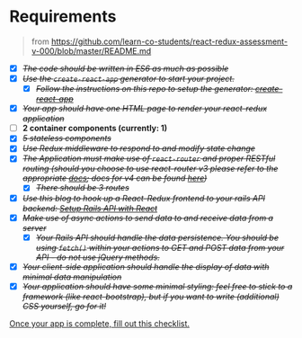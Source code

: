 # Requirements

> from https://github.com/learn-co-students/react-redux-assessment-v-000/blob/master/README.md
- [X] ~~*The code should be written in ES6 as much as possible*~~
- [X] ~~*Use the `create-react-app` generator to start your project.*~~
  - [X] ~~*Follow the instructions on this repo to setup the generator: [create-react-app](https://github.com/facebookincubator/create-react-app)*~~
- [X] ~~*Your app should have one HTML page to render your react-redux application*~~
- [ ] **2 container components (currently: 1)**
- [X] ~~*5 stateless components*~~
- [X] ~~*Use Redux middleware to respond to and modify state change*~~
- [X] ~~*The Application must make use of `react-router` and proper RESTful routing (should you choose to use react-router v3 please refer to the appropriate [docs](https://github.com/ReactTraining/react-router/tree/v3/docs); docs for v4 can be found [here](https://reacttraining.com/react-router/web/guides/quick-start))*~~
  - [X] ~~*There should be 3 routes*~~
- [X] ~~*Use this blog to hook up a React-Redux frontend to your rails API backend: [Setup Rails API with React](https://www.fullstackreact.com/articles/how-to-get-create-react-app-to-work-with-your-rails-api/)*~~
- [X] ~~*Make use of async actions to send data to and receive data from a server*~~
  - [X] ~~*Your Rails API should handle the data persistence. You should be using `fetch()` within your actions to GET and POST data from your API - do not use jQuery methods.*~~
- [X] ~~*Your client-side application should handle the display of data with minimal data manipulation*~~
- [X] ~~*Your application should have some minimal styling: feel free to stick to a framework (like react-bootstrap), but if you want to write (additional) CSS yourself, go for it!*~~

[Once your app is complete, fill out this checklist.](https://goo.gl/forms/ULtKsxuzWomvXuTk2)